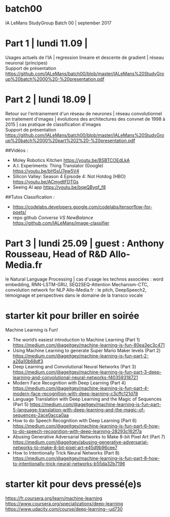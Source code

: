 # batch00
IA LeMans StudyGroup Batch 00 | september 2017

# Part 1 | lundi 11.09 | 
Usages actuels de l'IA | regression lineaire et descente de gradient | réseau neuronal (principes)  
Support de présentation https://github.com/IALeMans/batch00/blob/master/IALeMans%20StudyGroup%20batch%2000%20-%20presentation.pdf

# Part 2 | lundi 18.09 |
Retour sur l'entrainement d'un réseau de neurones | réseau convolutionnel en traitement d'images | évolutions des architectures des convnet de 1998 à 2015 | cas pratique de classification d'images  
Support de présentation https://github.com/IALeMans/batch00/blob/master/IALeMans%20StudyGroup%20batch%2000%20part%202%20-%20presentation.pdf  

##Vidéos :
- Moley Robotics Kitchen https://youtu.be/BSBTCOEdLkA
- A.I. Experiments: Thing Translator (Google) https://youtu.be/bH5sU7ew5V4
- Silicon Valley: Season 4 Episode 4: Not Hotdog (HBO) https://youtu.be/ACmydtFDTGs
- Seeing AI app https://youtu.be/bqeQByqf_f8  

##Tutos Classification :
- https://codelabs.developers.google.com/codelabs/tensorflow-for-poets/
- repo github *Converse VS NewBalance* https://github.com/IALeMans/image-classifier

# Part 3 | lundi 25.09 | guest : Anthony Rousseau, Head of R&D Allo-Media.fr
le Natural Language Processing | cas d'usage
les technos associées : word embedding, RNN-LSTM-GRU, SEQ2SEQ-Attention Mechanism-CTC, convolution network for NLP
Allo-Media.fr : le pitch, DeepSpeech2, témoignage et perspectives dans le domaine de la transco vocale

# starter kit pour briller en soirée
Machine Learning is Fun! 
- The world’s easiest introduction to Machine Learning (Part 1) https://medium.com/@ageitgey/machine-learning-is-fun-80ea3ec3c471
- Using Machine Learning to generate Super Mario Maker levels (Part 2) https://medium.com/@ageitgey/machine-learning-is-fun-part-2-a26a10b68df3
- Deep Learning and Convolutional Neural Networks (Part 3) https://medium.com/@ageitgey/machine-learning-is-fun-part-3-deep-learning-and-convolutional-neural-networks-f40359318721
- Modern Face Recognition with Deep Learning (Part 4) https://medium.com/@ageitgey/machine-learning-is-fun-part-4-modern-face-recognition-with-deep-learning-c3cffc121d78
- Language Translation with Deep Learning and the Magic of Sequences (Part 5) https://medium.com/@ageitgey/machine-learning-is-fun-part-5-language-translation-with-deep-learning-and-the-magic-of-sequences-2ace0acca0aa
- How to do Speech Recognition with Deep Learning (Part 6) https://medium.com/@ageitgey/machine-learning-is-fun-part-6-how-to-do-speech-recognition-with-deep-learning-28293c162f7a
- Abusing Generative Adversarial Networks to Make 8-bit Pixel Art (Part 7) https://medium.com/@ageitgey/abusing-generative-adversarial-networks-to-make-8-bit-pixel-art-e45d9b96cee7
- How to Intentionally Trick Neural Networks (Part 8) https://medium.com/@ageitgey/machine-learning-is-fun-part-8-how-to-intentionally-trick-neural-networks-b55da32b7196

# starter kit pour devs pressé(e)s
https://fr.coursera.org/learn/machine-learning
https://www.coursera.org/specializations/deep-learning
https://www.udacity.com/course/deep-learning--ud730
